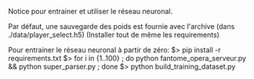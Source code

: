 Notice pour entrainer et utiliser le réseau neuronal.

Par défaut, une sauvegarde des poids est fournie avec l'archive (dans ./data/player_select.h5)
(Installer tout de même les requirements)

Pour entrainer le réseau neuronal à partir de zéro:
$> pip install -r requirements.txt
$> for i in {1..100} ; do python fantome_opera_serveur.py && python super_parser.py ; done
$> python build_training_dataset.py